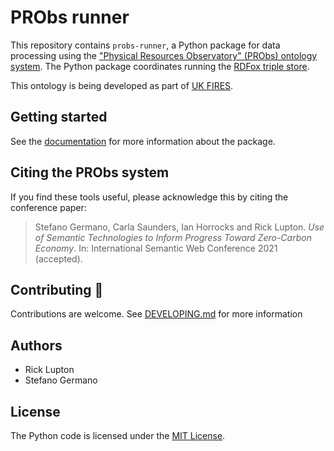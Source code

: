 # PRObs runner

This repository contains `probs-runner`, a Python package for data processing using the ["Physical Resources Observatory" (PRObs) ontology system](https://github.com/ukfires/probs-ontology/). The Python package coordinates running the [RDFox triple store](https://www.oxfordsemantic.tech/product). 

This ontology is being developed as part of [UK FIRES](https://ukfires.org).

## Getting started

See the [documentation](https://ukfires.github.io/probs-runner/) for more information about the package.

## Citing the PRObs system

If you find these tools useful, please acknowledge this by citing the conference paper:

> Stefano Germano, Carla Saunders, Ian Horrocks and Rick Lupton. *Use of Semantic Technologies to Inform Progress Toward Zero-Carbon Economy*. In: International Semantic Web Conference 2021 (accepted).

## Contributing 🎁

Contributions are welcome. See [DEVELOPING.md](DEVELOPING.md) for more information

## Authors

- Rick Lupton
- Stefano Germano

## License

The Python code is licensed under the [MIT License](LICENSE).
